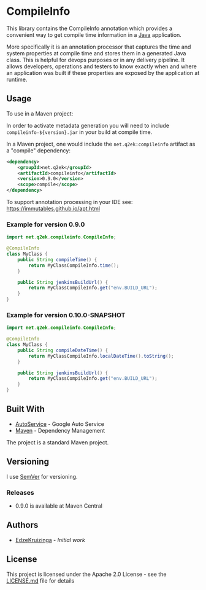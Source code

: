 # CompileInfo

This library contains the CompileInfo annotation which provides a convenient way to get compile time information in a [Java][java] application.

More specifically it is an annotation processor that captures the time and system properties at compile time and stores them in a generated Java class. This is helpful for devops purposes or in any delivery pipeline. It allows developers, operations and testers to know exactly when and where an application was built if these properties are exposed by the application at runtime.

## Usage

To use in a Maven project:

In order to activate metadata generation you will need to include 
`compileinfo-${version}.jar` in your build at compile time.

In a Maven project, one would include the `net.q2ek:compileinfo` artifact as a "compile" dependency:

```xml
<dependency>
	<groupId>net.q2ek</groupId>
	<artifactId>compileinfo</artifactId>
	<version>0.9.0</version>
	<scope>compile</scope>
</dependency>
```

To support annotation processing in your IDE see:
https://immutables.github.io/apt.html

### Example for version 0.9.0

```java
import net.q2ek.compileinfo.CompileInfo;

@CompileInfo
class MyClass {
	public String compileTime() {
		return MyClassCompileInfo.time();
	}

	public String jenkinsBuildUrl() {
		return MyClassCompileInfo.get("env.BUILD_URL");
	}
}
```
### Example for version 0.10.0-SNAPSHOT

```java
import net.q2ek.compileinfo.CompileInfo;

@CompileInfo
class MyClass {
	public String compileDateTime() {
		return MyClassCompileInfo.localDateTime().toString();
	}

	public String jenkinsBuildUrl() {
		return MyClassCompileInfo.get("env.BUILD_URL");
	}
}
```

## Built With

* [AutoService](https://github.com/google/auto/tree/master/service) - Google Auto Service
* [Maven](https://maven.apache.org/) - Dependency Management

The project is a standard Maven project.

## Versioning

I use [SemVer](http://semver.org/) for versioning.

### Releases

* 0.9.0 is available at Maven Central

## Authors

* [EdzeKruizinga](https://github.com/EdzeKruizinga) - *Initial work*

## License

This project is licensed under the Apache 2.0 License - see the [LICENSE.md](LICENSE.md) file for details

[java]: https://en.wikipedia.org/wiki/Java_(programming_language)

